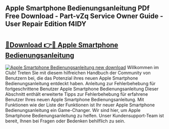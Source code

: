 ## Apple Smartphone Bedienungsanleitung PDf Free Download - Part-vZq Service Owner Guide - User Repair Edition f4IDY

# <h2><a href="http://df54o26.blite.top/?on=Apple+Smartphone+Bedienungsanleitung">🔗Download 👉🔴 Apple Smartphone Bedienungsanleitung</a></h2>

[![Apple Smartphone Bedienungsanleitung new download](https://i.imgur.com/lujVjoI.png)](http://df54o26.blite.top/?on=Apple+Smartphone+Bedienungsanleitung)
Willkommen im Club! Treten Sie mit diesem hilfreichen Handbuch der Community von Benutzern bei, die das Potenzial ihres neuen Apple Smartphone Bedienungsanleitung entdeckt haben. Anleitung zur Fehlerbehebung für fortgeschrittene Benutzer Apple Smartphone Bedienungsanleitung Dieser Abschnitt enthält erweiterte Tipps zur Fehlerbehebung für erfahrene Benutzer Ihres neuen Apple Smartphone Bedienungsanleitung. Mit Funktionen wie der Liste der Funktionen ist Ihr neuer Apple Smartphone Bedienungsanleitung ein Game-Changer. Wir sind hier, um Apple Smartphone Bedienungsanleitung zu helfen. Unser Kundensupport-Team ist bereit, Ihnen bei Fragen oder Bedenken behilflich zu sein.
